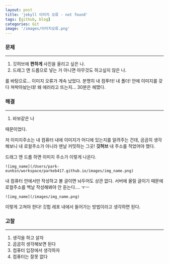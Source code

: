 ```yaml
---
layout: post
title: 'jekyll 이미지 오류 - not found'
tags: [github, blog]
categories: Git
image: '/images/이미지오류.png'
---
```




### 문제

---

1. 깃허브에 **편하게** 사진을 올리고 싶은 나.
2. 드래그 앤 드롭으로 넣는 거 아니면 아무것도 하고싶지 않은 나.

를 바탕으로... 이미지 오류가 계속 났었다. 분명히 내 컴푸터! 내 폴더! 안에 이미지를 갖다 쳐박아놨는데! 왜 에러라고 뜨는지... 30분은 헤맸다.



### 해결

---

1. 바보같은 나

때문이었다.

저 이미지주소는 내 컴퓨터 내에 이미지가 어디에 있는지를 알려주는 건데, 곰곰히 생각해보니 내 로컬주소가 아니라 맨날 커밋하는 그곳! **깃허브** 내 주소를 적었어야 했다.

 드래그 앤 드롭 하면 이미지 주소가 이렇게 나온다.

```
![img_name](/Users/park-eunbin/workspace/parkeb417.github.io/images/img_name.png)
```

내 컴퓨터 안에서만 작성하고 볼 글이면 놔두어도 상관 없다. 서버에 올릴 글이기 때문에 로컬주소를 백날 작성해봐야 안 듣는다.... ㅜㅡ

```
![img_name](/images/img_name.png)
```

이렇게 고쳐야 한다! 깃헙 레포 내에서 들어가는 방법이라고 생각하면 된다.



### 고찰

---

1. 생각을 하고 살자
2. 곰곰히 생각해보면 된다
3. 컴퓨터 입장에서 생각하자
4. 컴퓨터는 잘못 없다
